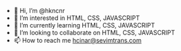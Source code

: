 - 👋 Hi, I’m @hkncnr
- 👀 I’m interested in HTML, CSS, JAVASCRIPT
- 🌱 I’m currently learning HTML, CSS, JAVASCRIPT
- 💞️ I’m looking to collaborate on HTML, CSS, JAVASCRIPT
- 📫 How to reach me hcinar@sevimtrans.com

<!---
hkncnr/hkncnr is a ✨ special ✨ repository because its `README.md` (this file) appears on your GitHub profile.
You can click the Preview link to take a look at your changes.
--->
